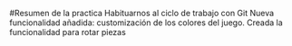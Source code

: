 #Resumen de la practica
Habituarnos al ciclo de trabajo con Git
Nueva funcionalidad añadida: customización de los colores del juego.
Creada la funcionalidad para rotar piezas